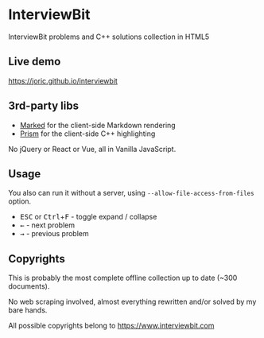 # InterviewBit

InterviewBit problems and C++ solutions collection in HTML5

## Live demo

https://joric.github.io/interviewbit

## 3rd-party libs

* [Marked](https://github.com/markedjs/marked) for the client-side Markdown rendering
* [Prism](https://github.com/PrismLibrary/Prism) for the client-side C++ highlighting

No jQuery or React or Vue, all in Vanilla JavaScript.

## Usage

You also can run it without a server, using `--allow-file-access-from-files` option.

* <kbd>ESC</kbd> or <kbd>Ctrl</kbd>+<kbd>F</kbd> - toggle expand / collapse
* <kbd>←</kbd> - next problem
* <kbd>→</kbd> - previous problem

## Copyrights

This is probably the most complete offline collection up to date (~300 documents).

No web scraping involved, almost everything rewritten and/or solved by my bare hands.

All possible copyrights belong to https://www.interviewbit.com


